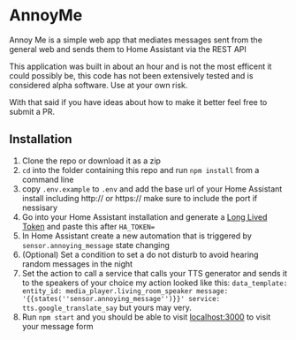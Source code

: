 # AnnoyMe

Annoy Me is a simple web app that mediates messages sent from the general web and sends them to Home Assistant via the REST API

This application was built in about an hour and is not the most efficent it could possibly be, this code has not been extensively tested and is considered alpha software. Use at your own risk.

With that said if you have ideas about how to make it better feel free to submit a PR.

## Installation

1. Clone the repo or download it as a zip
2. `cd` into the folder containing this repo and run `npm install` from a command line
3. copy `.env.example` to `.env` and add the base url of your Home Assistant install including http:// or https:// make sure to include the port if nessisary
4. Go into your Home Assistant installation and generate a [Long Lived Token](https://developers.home-assistant.io/docs/auth_api/#token) and paste this after `HA_TOKEN=`
5. In Home Assistant create a new automation that is triggered by `sensor.annoying_message` state changing
6. (Optional) Set a condition to set a do not disturb to avoid hearing random messages in the night
7. Set the action to call a service that calls your TTS generator and sends it to the speakers of your choice my action looked like this: `
data_template:
  entity_id: media_player.living_room_speaker
  message: '{{states(''sensor.annoying_message'')}}'
service: tts.google_translate_say
` but yours may very.
8. Run `npm start` and you should be able to visit [localhost:3000](http://localhost:3000) to visit your message form
